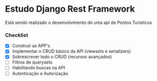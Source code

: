 # Estudo Django Rest Framework
Está sendo realizado o desenvolvimento de uma api de Pontos Turisticos

### Checklist
- [x] Construir as APP's
- [x] Implementar o CRUD básico da API (viewsets e serializers)
- [x] Sobrescrever todo o CRUD (recursos avançados)
- [ ] Filtros de querysets
- [ ] Habilitando buscas na API
- [ ] Autenticação e Autorização
